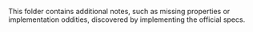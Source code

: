 This folder contains additional notes, such as missing properties or
implementation oddities, discovered by implementing the official specs.
